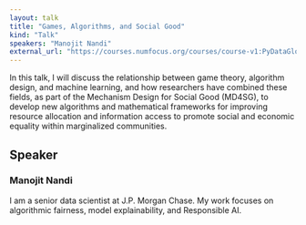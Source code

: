```yaml
---
layout: talk
title: "Games, Algorithms, and Social Good"
kind: "Talk"
speakers: "Manojit Nandi"
external_url: "https://courses.numfocus.org/courses/course-v1:PyDataGlobal+PDG20-talks+2020/jump_to/block-v1:PyDataGlobal+PDG20-talks+2020+type@vertical+block@3579557045604b6fb10d35148e63a2c8"
---
```


In this talk, I will discuss the relationship between game theory, algorithm design, and machine learning, and how researchers have combined these fields, as part of the Mechanism Design for Social Good (MD4SG), to develop new algorithms and mathematical frameworks for improving resource allocation and information access to promote social and economic equality within marginalized communities.

## Speaker

### Manojit Nandi

I am a senior data scientist at J.P. Morgan Chase. My work focuses on algorithmic fairness, model explainability, and Responsible AI.

